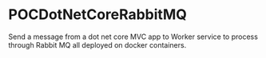 # POCDotNetCoreRabbitMQ
Send a message from a dot net core MVC app to Worker service to process through Rabbit MQ all deployed on docker containers.
